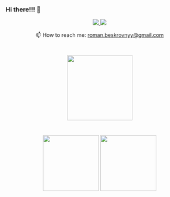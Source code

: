 ### Hi there!!! 👋

<!--
**V01001/V01001** is a ✨ _special_ ✨ repository because its `README.md` (this file) appears on your GitHub profile.

Here are some ideas to get you started:

- 🔭 I’m currently working on ...
- 🌱 I’m currently learning ...
- 👯 I’m looking to collaborate on ...
- 🤔 I’m looking for help with ...
- 💬 Ask me about ...
- 📫 How to reach me: ...
- 😄 Pronouns: ...
- ⚡ Fun fact: ...
-->

<p align='center'>
   <a href="https://www.linkedin.com/in/v01001/">
       <img src="https://img.shields.io/badge/linkedin-%230077B5.svg?&style=for-the-badge&logo=linkedin&logoColor=white"/>
   </a>
   <a href="https://t.me/joinchat/SpqRPBFo_sM6qm05">
       <img src="https://img.shields.io/badge/Telegram-2CA5E0?style=for-the-badge&logo=telegram&logoColor=white"/>
   </a>
<p align='center'>
   📫 How to reach me: <a href='mailto:roman.beskrovnyy@gmail.com'>roman.beskrovnyy@gmail.com</a>
</p>
<!-- Счетчик просмотров-->

<div align="center" style="margin: 40px 0">
   <a href="https://github.com/v01001/github-profile-views-counter">
       <img width="175px" src="https://komarev.com/ghpvc/?username=v01001&color=DE002D">
   </a>
</div>

<!-- Статистика аккаунта -->
<p align='center'>
   <a href="https://github-readme-stats.vercel.app/api?username=v01001&show_icons=true&count_private=true">
       <img height=150 src="https://github-readme-stats.vercel.app/api?username=v01001&show_icons=true&count_private=true"/></a>
   <a href="https://github.com/v01001/github-readme-stats">
       <img height=150 src="https://github-readme-stats.vercel.app/api/top-langs/?username=v01001&layout=compact"/></a>
</p>

